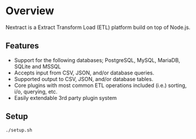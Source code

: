 # Overview
Nextract is a Extract Transform Load (ETL) platform build on top of Node.js.

## Features

 - Support for the following databases; PostgreSQL, MySQL, MariaDB, SQLite and MSSQL
 - Accepts input from CSV, JSON, and/or database queries.
 - Supported output to CSV, JSON, and/or database tables.
 - Core plugins with most common ETL operations included (i.e.) sorting, i/o, querying, etc.
 - Easily extendable 3rd party plugin system

## Setup
```./setup.sh```
